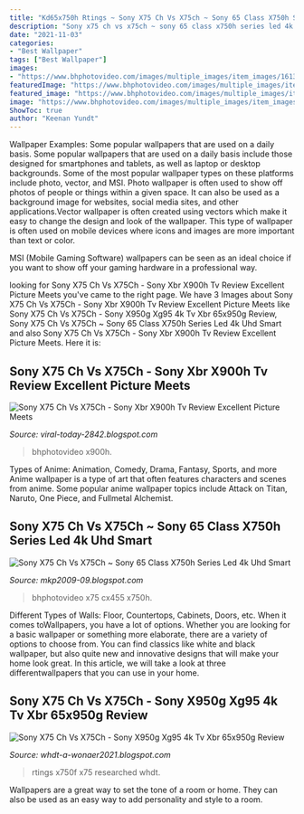 ```yaml
---
title: "Kd65x750h Rtings ~ Sony X75 Ch Vs X75ch ~ Sony 65 Class X750h Series Led 4k Uhd Smart"
description: "Sony x75 ch vs x75ch ~ sony 65 class x750h series led 4k uhd smart"
date: "2021-11-03"
categories:
- "Best Wallpaper"
tags: ["Best Wallpaper"]
images:
- "https://www.bhphotovideo.com/images/multiple_images/item_images/1613601408000_IMG_1490502.jpg"
featuredImage: "https://www.bhphotovideo.com/images/multiple_images/item_images/1613601408000_IMG_1490502.jpg"
featured_image: "https://www.bhphotovideo.com/images/multiple_images/item_images/1613601408000_IMG_1490502.jpg"
image: "https://www.bhphotovideo.com/images/multiple_images/item_images/1613601408000_IMG_1490502.jpg"
ShowToc: true
author: "Keenan Yundt"
---
```



Wallpaper Examples: Some popular wallpapers that are used on a daily basis.
Some popular wallpapers that are used on a daily basis include those designed for smartphones and tablets, as well as laptop or desktop backgrounds. Some of the most popular wallpaper types on these platforms include photo, vector, and MSI. 
Photo wallpaper is often used to show off photos of people or things within a given space. It can also be used as a background image for websites, social media sites, and other applications.Vector wallpaper is often created using vectors which make it easy to change the design and look of the wallpaper. This type of wallpaper is often used on mobile devices where icons and images are more important than text or color. 

MSI (Mobile Gaming Software) wallpapers can be seen as an ideal choice if you want to show off your gaming hardware in a professional way.

	

		
looking for Sony X75 Ch Vs X75Ch - Sony Xbr X900h Tv Review Excellent Picture Meets you've came to the right page. We have 3 Images about Sony X75 Ch Vs X75Ch - Sony Xbr X900h Tv Review Excellent Picture Meets like Sony X75 Ch Vs X75Ch - Sony X950g Xg95 4k Tv Xbr 65x950g Review, Sony X75 Ch Vs X75Ch ~ Sony 65 Class X750h Series Led 4k Uhd Smart and also Sony X75 Ch Vs X75Ch - Sony Xbr X900h Tv Review Excellent Picture Meets. Here it is:
		
    
## Sony X75 Ch Vs X75Ch - Sony Xbr X900h Tv Review Excellent Picture Meets

<img loading=lazy src="https://www.bhphotovideo.com/images/multiple_images/item_images/1613601408000_IMG_1490502.jpg" onerror="this.onerror=null;this.src='https://tse4.mm.bing.net/th?id=OIP.7mTxwhe_KRzxIbfmnYxHigHaHa&amp;pid=15.1';" alt="Sony X75 Ch Vs X75Ch - Sony Xbr X900h Tv Review Excellent Picture Meets">

_Source: viral-today-2842.blogspot.com_

>bhphotovideo x900h. 

	

Types of Anime: Animation, Comedy, Drama, Fantasy, Sports, and more
Anime wallpaper is a type of art that often features characters and scenes from anime. Some popular anime wallpaper topics include Attack on Titan, Naruto, One Piece, and Fullmetal Alchemist.

    
## Sony X75 Ch Vs X75Ch ~ Sony 65 Class X750h Series Led 4k Uhd Smart

<img loading=lazy src="https://www.bhphotovideo.com/images/multiple_images/item_images/1452115247000_IMG_698960.jpg" onerror="this.onerror=null;this.src='https://tse4.mm.bing.net/th?id=OIP.5xU8v_-Yf2YA_wbXaDmnjwHaHa&amp;pid=15.1';" alt="Sony X75 Ch Vs X75Ch ~ Sony 65 Class X750h Series Led 4k Uhd Smart">

_Source: mkp2009-09.blogspot.com_

>bhphotovideo x75 cx455 x750h. 

	

Different Types of Walls: Floor, Countertops, Cabinets, Doors, etc.
When it comes toWallpapers, you have a lot of options. Whether you are looking for a basic wallpaper or something more elaborate, there are a variety of options to choose from. You can find classics like white and black wallpaper, but also quite new and innovative designs that will make your home look great. In this article, we will take a look at three differentwallpapers that you can use in your home.

    
## Sony X75 Ch Vs X75Ch - Sony X950g Xg95 4k Tv Xbr 65x950g Review

<img loading=lazy src="https://i.rtings.com/assets/products/yKZYRfOD/sony-x750f/thickness-small.jpg" onerror="this.onerror=null;this.src='https://tse3.mm.bing.net/th?id=OIP.DTFaDHv1xBWV_c-txCwBAQAAAA&amp;pid=15.1';" alt="Sony X75 Ch Vs X75Ch - Sony X950g Xg95 4k Tv Xbr 65x950g Review">

_Source: whdt-a-wonaer2021.blogspot.com_

>rtings x750f x75 researched whdt. 

	

Wallpapers are a great way to set the tone of a room or home. They can also be used as an easy way to add personality and style to a room.

